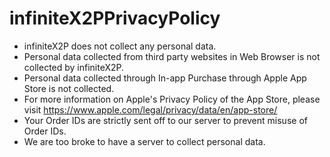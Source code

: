 # infiniteX2PPrivacyPolicy

- infiniteX2P does not collect any personal data.
- Personal data collected from third party websites in Web Browser is not collected by infiniteX2P.
- Personal data collected through In-app Purchase through Apple App Store is not collected.
- For more information on Apple's Privacy Policy of the App Store, please visit https://www.apple.com/legal/privacy/data/en/app-store/
- Your Order IDs are strictly sent off to our server to prevent misuse of Order IDs.
- We are too broke to have a server to collect personal data.

